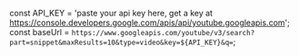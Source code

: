 const API_KEY = 'paste your api key here, get a key at https://console.developers.google.com/apis/api/youtube.googleapis.com';
const baseUrl = `https://www.googleapis.com/youtube/v3/search?part=snippet&maxResults=10&type=video&key=${API_KEY}&q=`;
